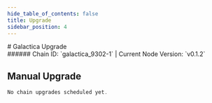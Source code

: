 ```yaml
---
hide_table_of_contents: false
title: Upgrade
sidebar_position: 4
---
```


<div className="h1-with-icon icon-galactica">
# Galactica Upgrade
</div>
###### Chain ID: `galactica_9302-1` | Current Node Version: `v0.1.2`

## Manual Upgrade

```js
No chain upgrades scheduled yet.
```
